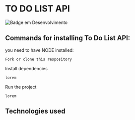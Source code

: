 # TO DO LIST API  
![Badge em Desenvolvimento](https://img.shields.io/static/v1?label=STATUS&message=EM%20DESENVOLVIMENTO&color=GREEN&style=for-the-badge)
##   





## Commands for installing To Do List API:

you need to have NODE installed:
```
Fork or clone this respository
```
Install dependencies
```
lorem
```
Run the project

```
lorem  
```

## Technologies used
